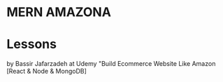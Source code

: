 # MERN AMAZONA

# Lessons

by Bassir Jafarzadeh at Udemy "Build Ecommerce Website Like Amazon [React & Node & MongoDB]
